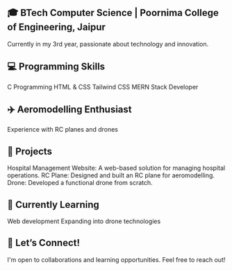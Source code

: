 ## 🎓 BTech Computer Science | Poornima College of Engineering, Jaipur
Currently in my 3rd year, passionate about technology and innovation.

## 💻 Programming Skills
C Programming
HTML & CSS
Tailwind CSS
MERN Stack Developer

## ✈️ Aeromodelling Enthusiast
Experience with RC planes and drones

## 🔨 Projects
Hospital Management Website: 
A web-based solution for managing hospital operations.
RC Plane: 
Designed and built an RC plane for aeromodelling.
Drone: 
Developed a functional drone from scratch.

## 🌱 Currently Learning
Web development
Expanding into drone technologies

## 🤝 Let’s Connect!
I'm open to collaborations and learning opportunities. Feel free to reach out!
<!--
**PRATHAM-2912/PRATHAM-2912** is a ✨ _special_ ✨ repository because its `README.md` (this file) appears on your GitHub profile.

Here are some ideas to get you started:

- 🔭 I’m currently working on ...
- 🌱 I’m currently learning ...
- 👯 I’m looking to collaborate on ...
- 🤔 I’m looking for help with ...
- 💬 Ask me about ...
- 📫 How to reach me: ...
- 😄 Pronouns: ...
- ⚡ Fun fact: ...
-->
